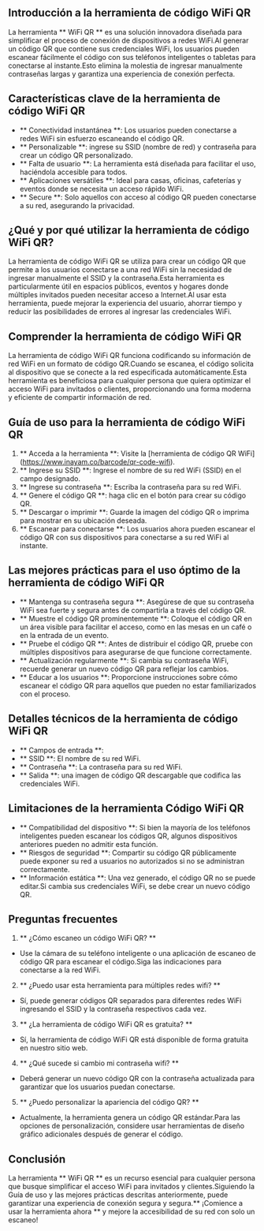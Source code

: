## Introducción a la herramienta de código WiFi QR

La herramienta ** WiFi QR ** es una solución innovadora diseñada para simplificar el proceso de conexión de dispositivos a redes WiFi.Al generar un código QR que contiene sus credenciales WiFi, los usuarios pueden escanear fácilmente el código con sus teléfonos inteligentes o tabletas para conectarse al instante.Esto elimina la molestia de ingresar manualmente contraseñas largas y garantiza una experiencia de conexión perfecta.

## Características clave de la herramienta de código WiFi QR

- ** Conectividad instantánea **: Los usuarios pueden conectarse a redes WiFi sin esfuerzo escaneando el código QR.
- ** Personalizable **: ingrese su SSID (nombre de red) y contraseña para crear un código QR personalizado.
- ** Falta de usuario **: La herramienta está diseñada para facilitar el uso, haciéndola accesible para todos.
- ** Aplicaciones versátiles **: Ideal para casas, oficinas, cafeterías y eventos donde se necesita un acceso rápido WiFi.
- ** Secure **: Solo aquellos con acceso al código QR pueden conectarse a su red, asegurando la privacidad.

## ¿Qué y por qué utilizar la herramienta de código WiFi QR?

La herramienta de código WiFi QR se utiliza para crear un código QR que permite a los usuarios conectarse a una red WiFi sin la necesidad de ingresar manualmente el SSID y la contraseña.Esta herramienta es particularmente útil en espacios públicos, eventos y hogares donde múltiples invitados pueden necesitar acceso a Internet.Al usar esta herramienta, puede mejorar la experiencia del usuario, ahorrar tiempo y reducir las posibilidades de errores al ingresar las credenciales WiFi.

## Comprender la herramienta de código WiFi QR

La herramienta de código WiFi QR funciona codificando su información de red WiFi en un formato de código QR.Cuando se escanea, el código solicita al dispositivo que se conecte a la red especificada automáticamente.Esta herramienta es beneficiosa para cualquier persona que quiera optimizar el acceso WiFi para invitados o clientes, proporcionando una forma moderna y eficiente de compartir información de red.

## Guía de uso para la herramienta de código WiFi QR

1. ** Acceda a la herramienta **: Visite la [herramienta de código QR WiFi] (https://www.inayam.co/barcode/qr-code-wifi).
2. ** Ingrese su SSID **: Ingrese el nombre de su red WiFi (SSID) en el campo designado.
3. ** Ingrese su contraseña **: Escriba la contraseña para su red WiFi.
4. ** Genere el código QR **: haga clic en el botón para crear su código QR.
5. ** Descargar o imprimir **: Guarde la imagen del código QR o imprima para mostrar en su ubicación deseada.
6. ** Escanear para conectarse **: Los usuarios ahora pueden escanear el código QR con sus dispositivos para conectarse a su red WiFi al instante.

## Las mejores prácticas para el uso óptimo de la herramienta de código WiFi QR

- ** Mantenga su contraseña segura **: Asegúrese de que su contraseña WiFi sea fuerte y segura antes de compartirla a través del código QR.
- ** Muestre el código QR prominentemente **: Coloque el código QR en un área visible para facilitar el acceso, como en las mesas en un café o en la entrada de un evento.
- ** Pruebe el código QR **: Antes de distribuir el código QR, pruebe con múltiples dispositivos para asegurarse de que funcione correctamente.
- ** Actualización regularmente **: Si cambia su contraseña WiFi, recuerde generar un nuevo código QR para reflejar los cambios.
- ** Educar a los usuarios **: Proporcione instrucciones sobre cómo escanear el código QR para aquellos que pueden no estar familiarizados con el proceso.

## Detalles técnicos de la herramienta de código WiFi QR

- ** Campos de entrada **:
- ** SSID **: El nombre de su red WiFi.
- ** Contraseña **: La contraseña para su red WiFi.
- ** Salida **: una imagen de código QR descargable que codifica las credenciales WiFi.

## Limitaciones de la herramienta Código WiFi QR

- ** Compatibilidad del dispositivo **: Si bien la mayoría de los teléfonos inteligentes pueden escanear los códigos QR, algunos dispositivos anteriores pueden no admitir esta función.
- ** Riesgos de seguridad **: Compartir su código QR públicamente puede exponer su red a usuarios no autorizados si no se administran correctamente.
- ** Información estática **: Una vez generado, el código QR no se puede editar.Si cambia sus credenciales WiFi, se debe crear un nuevo código QR.

## Preguntas frecuentes

1. ** ¿Cómo escaneo un código WiFi QR? **
- Use la cámara de su teléfono inteligente o una aplicación de escaneo de código QR para escanear el código.Siga las indicaciones para conectarse a la red WiFi.

2. ** ¿Puedo usar esta herramienta para múltiples redes wifi? **
- Sí, puede generar códigos QR separados para diferentes redes WiFi ingresando el SSID y la contraseña respectivos cada vez.

3. ** ¿La herramienta de código WiFi QR es gratuita? **
- Sí, la herramienta de código WiFi QR está disponible de forma gratuita en nuestro sitio web.

4. ** ¿Qué sucede si cambio mi contraseña wifi? **
- Deberá generar un nuevo código QR con la contraseña actualizada para garantizar que los usuarios puedan conectarse.

5. ** ¿Puedo personalizar la apariencia del código QR? **
- Actualmente, la herramienta genera un código QR estándar.Para las opciones de personalización, considere usar herramientas de diseño gráfico adicionales después de generar el código.

## Conclusión

La herramienta ** WiFi QR ** es un recurso esencial para cualquier persona que busque simplificar el acceso WiFi para invitados y clientes.Siguiendo la Guía de uso y las mejores prácticas descritas anteriormente, puede garantizar una experiencia de conexión segura y segura.** ¡Comience a usar la herramienta ahora ** y mejore la accesibilidad de su red con solo un escaneo!